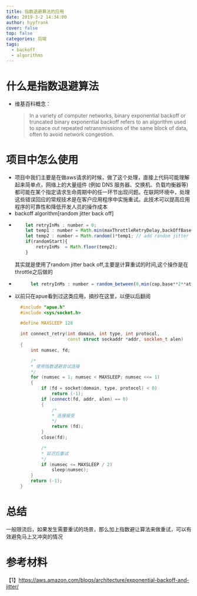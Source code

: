 ```yaml
---
title: 指数退避算法的应用
date: 2019-3-2 14:34:00
author: hyyfrank
cover: false
top: false
categories: 后端
tags:
  - backoff
  - algorithms
---
```


# 什么是指数退避算法
  - 维基百科概念：
    > In a variety of computer networks, binary exponential backoff or truncated binary exponential backoff refers to an algorithm used to space out repeated retransmissions of the same block of data, often to avoid network congestion.
# 项目中怎么使用
  - 项目中我们主要是在做aws请求的时候，做了这个处理，直接上代码可能理解起来简单点，网络上的大量组件 (例如 DNS 服务器、交换机、负载均衡器等) 都可能在某个指定请求生命周期中的任一环节出现问题。在联网环境中，处理这些错误回应的常规技术是在客户应用程序中实施重试。此技术可以提高应用程序的可靠性和降低开发人员的操作成本
  - backoff algorithm[random jitter back off]
  - ```JavaScript
        let retryInMs : number = 0;
        let temp1 : number = Math.min(maxThrottleRetryDelay,backOffBase*Math.pow(2,currentThrottleRetryTime)); // exponential back-off
        let temp2 : number = Math.random()*temp1; // add random jitter
        if(randomStart){
            retryInMs  = Math.floor(temp2);
        }
    ``` 
    其实就是使用了random jitter back off,主要是计算重试的时间,这个操作是在throttle之后做的
- ```JavaScript
        let retryInMs : number = random_between(0,min(cap,base**2**attempt))
    ```
- 以前只在apue看到过这类应用，摘抄在这里，以便以后翻阅
  ```C++
    #include "apue.h"
    #include <sys/socket.h>

    #define MAXSLEEP 128

    int connect_retry(int domain, int type, int protocol,
                      const struct sockaddr *addr, socklen_t alen)
    {
        int numsec, fd;

        /*
        * 使用指数退避尝试连接
        */
        for (numsec = 1; numsec < MAXSLEEP; numsec <<= 1)
        {
            if (fd = socket(domain, type, protocol) < 0)
                return (-1);
            if (connect(fd, addr, alen) == 0)
            {
                /*
                * 连接接受
                */
                return (fd);
            }
            close(fd);

            /*
            * 延迟后重试
            */
            if (numsec <= MAXSLEEP / 2)
                sleep(numsec);
        }
        return (-1);
    }
  ```
# 总结
  一般限流后，如果发生需要重试的场景，那么加上指数避让算法来做重试，可以有效避免马上又冲突的情况
# 参考材料
【1】https://aws.amazon.com/blogs/architecture/exponential-backoff-and-jitter/